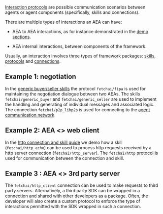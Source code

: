
<a href="https://en.wikipedia.org/wiki/Interaction_protocol" target="_blank">Interaction protocols</a> are possible communication scenarios between agents or agent components (specifically, skills and connections).

There are multiple types of interactions an AEA can have:

- AEA to AEA interactions, as for instance demonstrated in the <a href="../demos">demo sections</a>.

- AEA internal interactions, between components of the framework.


Usually, an interaction involves three types of framework packages: <a href="../skills">skills</a>, <a href="../protocols">protocols</a> and <a href="../connections">connections</a>.

## Example 1: negotiation

In the <a href="../generic-skills">generic buyer/seller skills</a> the protocol `fetchai/fipa` is used for maintaining the negotiation dialogue between two AEAs. The skills `fetchai/generic_buyer` and `fetchai/generic_seller` are used to implement the handling and generating of individual messages and associated logic. The connection `fetchai/p2p_libp2p` is used for connecting to the <a href="../acn">agent communication network</a>.

## Example 2: AEA <> web client 

In the <a href="../http-connection-and-skill">http connection and skill guide</a> we demo how a skill (`fetchai/http_echo`) can be used to process http requests received by a http server connection (`fetchai/http_server`). The `fetchai/http` protocol is used for communication between the connection and skill.

## Example 3 : AEA <> 3rd party server

The `fetchai/http_client` connection can be used to make requests to third party servers. Alternatively, a third party SDK can be wrapped in a connection and shared with other developers as a package. Often, the developer will also create a custom protocol to enforce the type of interactions permitted with the SDK wrapped in such a connection.

